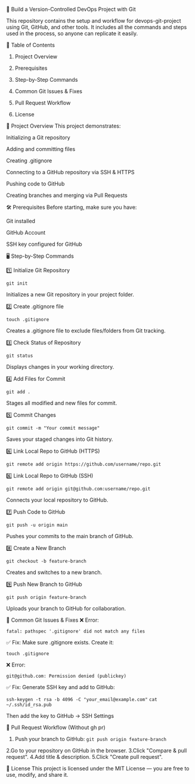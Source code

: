 🚀  Build a Version-Controlled DevOps Project with Git

This repository contains the setup and workflow for devops-git-project using Git, GitHub, and other tools. It includes all the commands and steps used in the process, so anyone can replicate it easily.

📂 Table of Contents
1. Project Overview

2. Prerequisites

3. Step-by-Step Commands

4. Common Git Issues & Fixes

5. Pull Request Workflow

6. License


📜 Project Overview
This project demonstrates:

Initializing a Git repository

Adding and committing files

Creating .gitignore

Connecting to a GitHub repository via SSH & HTTPS

Pushing code to GitHub

Creating branches and merging via Pull Requests


🛠 Prerequisites
Before starting, make sure you have:

Git installed

GitHub Account 

SSH key configured for GitHub 





🖥 Step-by-Step Commands

1️⃣ Initialize Git Repository

```git init```

Initializes a new Git repository in your project folder.

2️⃣ Create .gitignore file

```touch .gitignore```
      
Creates a .gitignore file to exclude files/folders from Git tracking.

3️⃣ Check Status of Repository

```git status```

Displays changes in your working directory.

4️⃣ Add Files for Commit

```git add .```

Stages all modified and new files for commit.

5️⃣ Commit Changes

```git commit -m "Your commit message"```

Saves your staged changes into Git history.

6️⃣ Link Local Repo to GitHub (HTTPS)

```git remote add origin https://github.com/username/repo.git```

6️⃣ Link Local Repo to GitHub (SSH)

```git remote add origin git@github.com:username/repo.git```

Connects your local repository to GitHub.

7️⃣ Push Code to GitHub

```git push -u origin main```

Pushes your commits to the main branch of GitHub.

8️⃣ Create a New Branch

```git checkout -b feature-branch```

Creates and switches to a new branch.

9️⃣ Push New Branch to GitHub

```git push origin feature-branch```

Uploads your branch to GitHub for collaboration.

🐞 Common Git Issues & Fixes
❌ Error:

```fatal: pathspec '.gitignore' did not match any files```

✅ Fix:
Make sure .gitignore exists. Create it:

```touch .gitignore```

❌ Error:


```git@github.com: Permission denied (publickey)```

✅ Fix:
Generate SSH key and add to GitHub:

```ssh-keygen -t rsa -b 4096 -C "your_email@example.com"```
```cat ~/.ssh/id_rsa.pub```

Then add the key to GitHub → SSH Settings

🔄 Pull Request Workflow (Without gh pr)

1. Push your branch to GitHub:
   ```git push origin feature-branch```

2.Go to your repository on GitHub in the browser.
3.Click "Compare & pull request".
4.Add title & description.
5.Click "Create pull request".


📄 License
This project is licensed under the MIT License — you are free to use, modify, and share it.





